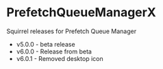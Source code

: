 # PrefetchQueueManagerX
Squirrel releases for Prefetch Queue Manager

* v5.0.0 - beta release
* v6.0.0 - Release from beta
* v6.0.1 - Removed desktop icon
